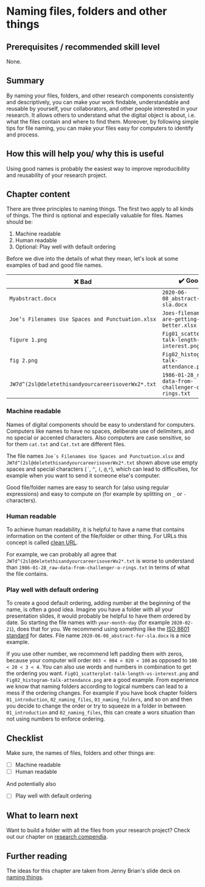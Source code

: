 # Naming files, folders and other things 

## Prerequisites / recommended skill level

None.

## Summary

By naming your files, folders, and other research components consistently and descriptively, you can make your work findable, understandable and reusable by yourself, your collaborators, and other people interested in your research.
It allows others to understand what the digital object is about, i.e. what the files contain and where to find them. Moreover, by following simple tips for file naming, you can make your files easy for computers to identify and process.

## How this will help you/ why this is useful

Using good names is probably the easiest way to improve reproducibility and reusability of your research project.

## Chapter content

There are three principles to naming things. The first two apply to all kinds of things. The third is optional and especially valuable for files. Names should be:

1. Machine readable
2. Human readable
3. Optional: Play well with default ordering


Before we dive into the details of what they mean, let's look at some examples of bad and good file names.

| :x: Bad          | :heavy_check_mark: Good |
| -----------------|-------------------------|
|`Myabstract.docx` | `2020-06-08_abstract-for-sla.docx` |
|`Joe’s Filenames Use Spaces and Punctuation.xlsx` | `Joes-filenames-are-getting-better.xlsx` |
|`figure 1.png` | `Fig01_scatterplot-talk-length-vs-interest.png` |
|`fig 2.png` | `Fig02_histogram-talk-attendance.png` |
|`JW7d^(2sl@deletethisandyourcareerisoverWx2*.txt` | `1986-01-28_raw-data-from-challenger-o-rings.txt` |


### Machine readable

Names of digital components should be easy to understand for computers.
Computers like names to have no spaces, deliberate use of delimiters, and no special or accented characters.
Also computers are case sensitive, so for them `cat.txt` and `Cat.txt` are different files.

The file names `Joe´s Filenames Use Spaces and Punctuation.xlsx` and `JW7d^(2sl@deletethisandyourcareerisoverWx2*.txt` shown above use empty spaces and special characters (`´`, `^`, `(`, `@`,`*`), which can lead to difficulties, for example when you want to send it someone else's computer.

Good file/folder names are easy to search for (also using regular expressions) and easy to compute on (for example by splitting on `_` or `-` characters).


### Human readable

To achieve human readability, it is helpful to have a name that contains information on the content of the file/folder or other thing. For URLs this concept is called [clean URL](https://en.wikipedia.org/wiki/Clean_URL).

For example, we can probably all agree that `JW7d^(2sl@deletethisandyourcareerisoverWx2*.txt` is worse to understand than `1986-01-28_raw-data-from-challenger-o-rings.txt` in terms of what the file contains.


### Play well with default ordering

To create a good default ordering, adding number at the beginning of the name, is often a good idea. 
Imagine you have a folder with all your presentation slides, it would probably be helpful to have them ordered by date. 
So starting the file names with `year-month-day` (for example `2020-02-21`), does that for you.
We recommend using something like the [ISO 8601 standard](https://en.wikipedia.org/wiki/ISO_8601) for dates.
File name `2020-06-08_abstract-for-sla.docx` is a nice example.

If you use other number, we recommend left padding them with zeros, because your computer will order `003 < 004 < 020 < 100` as opposed to `100 < 20 < 3 < 4`. You can also use words and numbers in combination to get the ordering you want. `Fig01_scatterplot-talk-length-vs-interest.png` and `Fig02_histogram-talk-attendance.png` are a good example.
From experience we know that naming folders according to logical numbers can lead to a mess if the ordering changes.
For example if you have book chapter folders `01_introduction`, `02_naming_files`, `03_naming_folders`, and so on and then you decide to change the order or try to squeeze in a folder in between `01_introduction` and `02_naming_files`, this can create a wors situation than not using numbers to enforce ordering.



## Checklist

Make sure, the names of files, folders and other things are:

- [ ] Machine readable
- [ ] Human readable

And potentially also 

- [ ] Play well with default ordering


## What to learn next

Want to build a folder with all the files from your research project? 
Check out our chapter on [research compendia](research_compendia/research_compendia).


## Further reading

The ideas for this chapter are taken from Jenny Brian's slide deck on [naming things](https://speakerdeck.com/jennybc/how-to-name-files).

